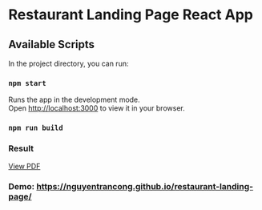 # Restaurant Landing Page React App

## Available Scripts

In the project directory, you can run:

### `npm start`

Runs the app in the development mode.\
Open [http://localhost:3000](http://localhost:3000) to view it in your browser.

### `npm run build`

### Result

[View PDF](./restaurant-landing.pdf)

### Demo: https://nguyentrancong.github.io/restaurant-landing-page/
